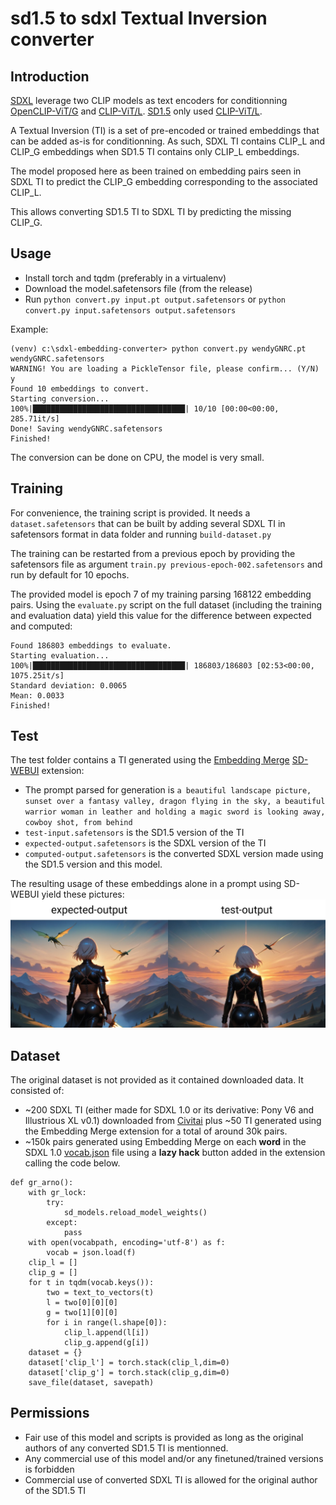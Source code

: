 sd1.5 to sdxl Textual Inversion converter
=========================================

Introduction
------------

[SDXL](https://huggingface.co/stabilityai/stable-diffusion-xl-base-1.0) leverage two CLIP models as text encoders for conditionning [OpenCLIP-ViT/G](https://github.com/mlfoundations/open_clip) and [CLIP-ViT/L](https://github.com/openai/CLIP/tree/main).
[SD1.5](https://huggingface.co/stable-diffusion-v1-5/stable-diffusion-v1-5) only used [CLIP-ViT/L](https://github.com/openai/CLIP/tree/main).

A Textual Inversion (TI) is a set of pre-encoded or trained embeddings that can be added as-is for conditionning. As such, SDXL TI contains CLIP_L and CLIP_G embeddings when SD1.5 TI contains only CLIP_L embeddings.

The model proposed here as been trained on embedding pairs seen in SDXL TI to predict the CLIP_G embedding corresponding to the associated CLIP_L.

This allows converting SD1.5 TI to SDXL TI by predicting the missing CLIP_G.


Usage
-----

- Install torch and tqdm (preferably in a virtualenv)
- Download the model.safetensors file (from the release)
- Run `python convert.py input.pt output.safetensors` or `python convert.py input.safetensors output.safetensors`

Example:
```
(venv) c:\sdxl-embedding-converter> python convert.py wendyGNRC.pt wendyGNRC.safetensors
WARNING! You are loading a PickleTensor file, please confirm... (Y/N) y
Found 10 embeddings to convert.
Starting conversion...
100%|██████████████████████████████████| 10/10 [00:00<00:00, 285.71it/s]
Done! Saving wendyGNRC.safetensors
Finished!
```

The conversion can be done on CPU, the model is very small.

Training
--------

For convenience, the training script is provided. It needs a `dataset.safetensors` that can be built by adding several SDXL TI in safetensors format in data folder and running `build-dataset.py`

The training can be restarted from a previous epoch by providing the safetensors file as argument `train.py previous-epoch-002.safetensors` and run by default for 10 epochs.

The provided model is epoch 7 of my training parsing 168122 embedding pairs. Using the `evaluate.py` script on the full dataset (including the training and evaluation data) yield this value for the difference between expected and computed:

```
Found 186803 embeddings to evaluate.
Starting evaluation...
100%|██████████████████████████████████| 186803/186803 [02:53<00:00, 1075.25it/s]
Standard deviation: 0.0065
Mean: 0.0033
Finished!
```

Test
----

The test folder contains a TI generated using the [Embedding Merge](https://github.com/klimaleksus/stable-diffusion-webui-embedding-merge) [SD-WEBUI](https://github.com/AUTOMATIC1111/stable-diffusion-webui) extension:

- The prompt parsed for generation is `a beautiful landscape picture, sunset over a fantasy valley, dragon flying in the sky, a beautiful warrior woman in leather and holding a magic sword is looking away, cowboy shot, from behind`
- `test-input.safetensors` is the SD1.5 version of the TI
- `expected-output.safetensors` is the SDXL version of the TI
- `computed-output.safetensors` is the converted SDXL version made using the SD1.5 version and this model.

The resulting usage of these embeddings alone in a prompt using SD-WEBUI yield these pictures:
![test-image](test/result.jpg)

Dataset
-------

The original dataset is not provided as it contained downloaded data. It consisted of:
- ~200 SDXL TI (either made for SDXL 1.0 or its derivative: Pony V6 and Illustrious XL v0.1) downloaded from [Civitai](https://civitai.com/) plus ~50 TI generated using the Embedding Merge extension for a total of around 30k pairs.
- ~150k pairs generated using Embedding Merge on each **word** in the SDXL 1.0 [vocab.json](https://huggingface.co/stabilityai/stable-diffusion-xl-base-1.0/blob/main/tokenizer/vocab.json) file using a **lazy hack** button added in the extension calling the code below.

```
def gr_arno():
    with gr_lock:
        try:
            sd_models.reload_model_weights()
        except:
            pass
    with open(vocabpath, encoding='utf-8') as f:
        vocab = json.load(f)
    clip_l = []
    clip_g = []
    for t in tqdm(vocab.keys()):
        two = text_to_vectors(t)
        l = two[0][0][0]
        g = two[1][0][0]
        for i in range(l.shape[0]):
            clip_l.append(l[i])
            clip_g.append(g[i])
    dataset = {}
    dataset['clip_l'] = torch.stack(clip_l,dim=0)
    dataset['clip_g'] = torch.stack(clip_g,dim=0)
    save_file(dataset, savepath)
```

Permissions
-----------

- Fair use of this model and scripts is provided as long as the original authors of any converted SD1.5 TI is mentionned.
- Any commercial use of this model and/or any finetuned/trained versions is forbidden
- Commercial use of converted SDXL TI is allowed for the original author of the SD1.5 TI
